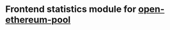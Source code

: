 # Frontend statistics module for [open-ethereum-pool](https://github.com/sammy007/open-ethereum-pool)